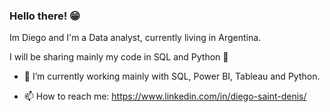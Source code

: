 ### Hello there! 😁


Im Diego and I'm a Data analyst, currently living in Argentina.

I will be sharing mainly my code in SQL and Python 🐍

- 🔭 I’m currently working mainly with SQL, Power BI, Tableau and Python.

- 📫 How to reach me: https://www.linkedin.com/in/diego-saint-denis/



